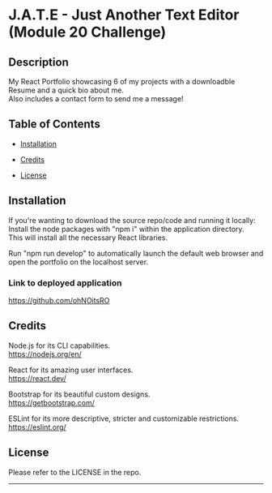 # J.A.T.E - Just Another Text Editor (Module 20 Challenge)

## Description

My React Portfolio showcasing 6 of my projects with a downloadble Resume and a quick bio about me.  
Also includes a contact form to send me a message!

## Table of Contents

- [Installation](#installation)

- [Credits](#credits)
- [License](#license)

## Installation

If you're wanting to download the source repo/code and running it locally:  
Install the node packages with "npm i" within the application directory.  
This will install all the necessary React libraries.  

Run "npm run develop" to automatically launch the default web browser and open the portfolio on the localhost server.  

### Link to deployed application

https://github.com/ohNOitsRO

## Credits

Node.js for its CLI capabilities.  
https://nodejs.org/en/

React for its amazing user interfaces.  
https://react.dev/

Bootstrap for its beautiful custom designs.  
https://getbootstrap.com/

ESLint for its more descriptive, stricter and customizable restrictions.  
https://eslint.org/

## License

Please refer to the LICENSE in the repo.

---